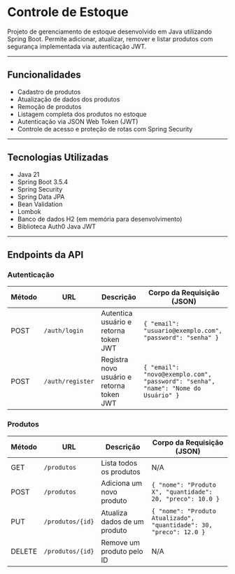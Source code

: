 # Controle de Estoque

Projeto de gerenciamento de estoque desenvolvido em Java utilizando Spring Boot. Permite adicionar, atualizar, remover e listar produtos com segurança implementada via autenticação JWT.

---

## Funcionalidades

- Cadastro de produtos  
- Atualização de dados dos produtos  
- Remoção de produtos  
- Listagem completa dos produtos no estoque  
- Autenticação via JSON Web Token (JWT)  
- Controle de acesso e proteção de rotas com Spring Security  

---

## Tecnologias Utilizadas

- Java 21  
- Spring Boot 3.5.4  
- Spring Security  
- Spring Data JPA  
- Bean Validation  
- Lombok  
- Banco de dados H2 (em memória para desenvolvimento)  
- Biblioteca Auth0 Java JWT  

---

## Endpoints da API

### Autenticação

| Método | URL             | Descrição                        | Corpo da Requisição (JSON)                            |
|--------|-----------------|--------------------------------|------------------------------------------------------|
| POST   | `/auth/login`   | Autentica usuário e retorna token JWT | `{ "email": "usuario@exemplo.com", "password": "senha" }` |
| POST   | `/auth/register` | Registra novo usuário e retorna token JWT | `{ "email": "novo@exemplo.com", "password": "senha", "name": "Nome do Usuário" }` |

### Produtos

| Método | URL              | Descrição                       | Corpo da Requisição (JSON)                                     |
|--------|------------------|--------------------------------|----------------------------------------------------------------|
| GET    | `/produtos`      | Lista todos os produtos         | N/A                                                            |
| POST   | `/produtos`      | Adiciona um novo produto        | `{ "nome": "Produto X", "quantidade": 20, "preco": 10.0 }` |
| PUT    | `/produtos/{id}` | Atualiza dados de um produto    | `{ "nome": "Produto Atualizado", "quantidade": 30, "preco": 12.0 }` |
| DELETE | `/produtos/{id}` | Remove um produto pelo ID       | N/A                                                            |


